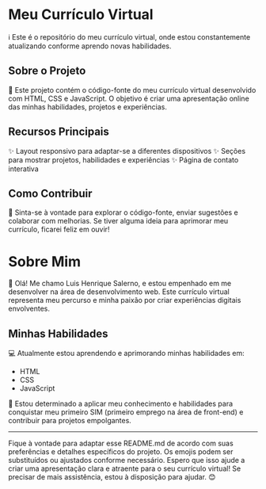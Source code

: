 # Meu Currículo Virtual

ℹ️ Este é o repositório do meu currículo virtual, onde estou constantemente atualizando conforme aprendo novas habilidades.

## Sobre o Projeto

🌟 Este projeto contém o código-fonte do meu currículo virtual desenvolvido com HTML, CSS e JavaScript. O objetivo é criar uma apresentação online das minhas habilidades, projetos e experiências.

## Recursos Principais

✨ Layout responsivo para adaptar-se a diferentes dispositivos
✨ Seções para mostrar projetos, habilidades e experiências
✨ Página de contato interativa

## Como Contribuir

🚀 Sinta-se à vontade para explorar o código-fonte, enviar sugestões e colaborar com melhorias. Se tiver alguma ideia para aprimorar meu currículo, ficarei feliz em ouvir!

# Sobre Mim

👋 Olá! Me chamo Luis Henrique Salerno, e estou empenhado em me desenvolver na área de desenvolvimento web. Este currículo virtual representa meu percurso e minha paixão por criar experiências digitais envolventes.

## Minhas Habilidades

💻 Atualmente estou aprendendo e aprimorando minhas habilidades em:
- HTML
- CSS
- JavaScript

🚀 Estou determinado a aplicar meu conhecimento e habilidades para conquistar meu primeiro SIM (primeiro emprego na área de front-end) e contribuir para projetos empolgantes.

---

Fique à vontade para adaptar esse README.md de acordo com suas preferências e detalhes específicos do projeto. Os emojis podem ser substituídos ou ajustados conforme necessário. Espero que isso ajude a criar uma apresentação clara e atraente para o seu currículo virtual! Se precisar de mais assistência, estou à disposição para ajudar. 😊
